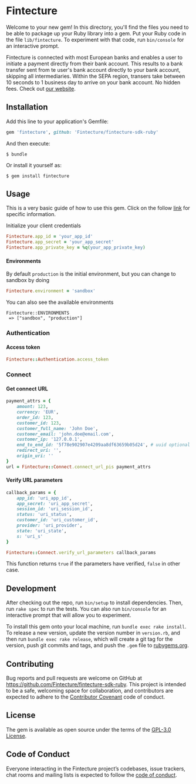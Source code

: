 # Fintecture

Welcome to your new gem! In this directory, you'll find the files you need to be able to package up your Ruby library into a gem. Put your Ruby code in the file `lib/fintecture`. To experiment with that code, run `bin/console` for an interactive prompt.

Fintecture is connected with most European banks and enables a user to initiate a payment directly from their bank account. This results to a bank transfer sent from te user's bank account directly to your bank account, skipping all intermediaries. Within the SEPA region, transers take between 10 seconds to 1 business day to arrive on your bank account. No hidden fees. Check out [our website](https://fintecture.com/).

## Installation

Add this line to your application's Gemfile:

```ruby
gem 'fintecture', github: 'Fintecture/fintecture-sdk-ruby'
```

And then execute:

    $ bundle

Or install it yourself as:

    $ gem install fintecture

## Usage

This is a very basic guide of how to use this gem. Click on the follow [link](https://docs.fintecture.com/) for specific information.

Initialize your client credentials

```ruby
Fintecture.app_id = 'your_app_id'
Fintecture.app_secret = 'your_app_secret'
Fintecture.app_private_key = %q(your_app_private_key)
```
    
    
#### Environments

By default `production` is the initial environment, but you can change to sandbox by doing

```ruby
Fintecture.environment = 'sandbox'
```

You can also see the available environments

    Fintecture::ENVIRONMENTS
     => ["sandbox", "production"]

### Authentication     
    

#### Access token

```ruby
Fintecture::Authentication.access_token
```

### Connect 

#### Get connect URL
```ruby
payment_attrs = {
    amount: 123,
    currency: 'EUR',
    order_id: 123,
    customer_id: 123,
    customer_full_name: 'John Doe',
    customer_email: 'john.doe@email.com',
    customer_ip: '127.0.0.1',
    end_to_end_id: '5f78e902907e4209aa8df63659b05d24', # uuid optional
    redirect_uri: '',
    origin_uri: ''
}
url = Fintecture::Connect.connect_url_pis payment_attrs
```
    
#### Verify URL parameters

```ruby
callback_params = {
    app_id: 'uri_app_id',
    app_secret: 'uri_app_secret',
    session_id: 'uri_session_id',
    status: 'uri_status',
    customer_id: 'uri_customer_id',
    provider: 'uri_provider',
    state: 'uri_state',
    s: 'uri_s'
}

Fintecture::Connect.verify_url_parameters callback_params
```
This function returns `true` if the parameters have verified, `false` in other case.

## Development

After checking out the repo, run `bin/setup` to install dependencies. Then, run `rake spec` to run the tests. You can also run `bin/console` for an interactive prompt that will allow you to experiment.

To install this gem onto your local machine, run `bundle exec rake install`. To release a new version, update the version number in `version.rb`, and then run `bundle exec rake release`, which will create a git tag for the version, push git commits and tags, and push the `.gem` file to [rubygems.org](https://rubygems.org).

## Contributing

Bug reports and pull requests are welcome on GitHub at https://github.com/Fintecture/fintecture-sdk-ruby. This project is intended to be a safe, welcoming space for collaboration, and contributors are expected to adhere to the [Contributor Covenant](http://contributor-covenant.org) code of conduct.

## License

The gem is available as open source under the terms of the [GPL-3.0 License](http://www.gnu.org/licenses/gpl-3.0.txt).

## Code of Conduct

Everyone interacting in the Fintecture project’s codebases, issue trackers, chat rooms and mailing lists is expected to follow the [code of conduct](https://github.com/Fintecture/fintecture-sdk-ruby/blob/master/CODE_OF_CONDUCT.md).
